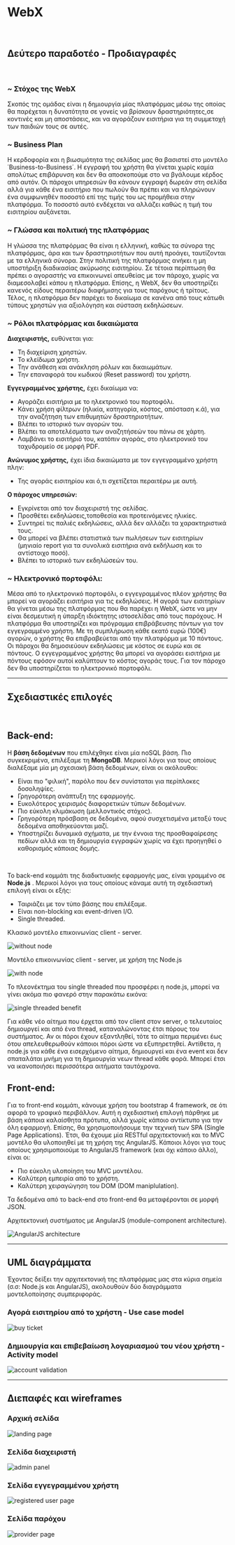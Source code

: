 # WebX

<br data-effect="nomal"/>

##  Δεύτερο παραδοτέο - Προδιαγραφές

<br data-effect="nomal"/>

### ~ Στόχος της WebX
Σκοπός της ομάδας είναι η δημιουργία μίας πλατφόρμας μέσω της οποίας θα παρέχεται η δυνατότητα σε γονείς 
να βρίσκουν δραστηριότητες,σε κοντινές και μη αποστάσεις, και να αγοράζουν εισιτήρια για τη συμμετοχή των παιδιών τους σε αυτές.

### ~ Business Plan 

Η κερδοφορία και η βιωσιμότητα της σελίδας μας θα βασιστεί στο μοντέλο ΄Business-to-Business΄. Η εγγραφή του χρήστη
θα γίνεται χωρίς καμία απολύτως επιβάρυνση και δεν θα αποσκοπούμε στο να βγάλουμε κέρδος από αυτόν. Οι πάροχοι υπηρεσιών θα κάνουν εγγραφή δωρεάν στη σελίδα αλλά για κάθε ένα εισιτήριο που πωλούν θα πρέπει και να πληρώνουν ένα συμφωνηθέν ποσοστό επί της τιμής του ως προμήθεια στην πλατφόρμα. Το ποσοστό αυτό ενδέχεται να αλλάζει καθώς η τιμή του εισιτηρίου αυξάνεται.

### ~ Γλώσσα και πολιτική της πλατφόρμας 
Η γλώσσα της πλατφόρμας θα είναι η ελληνική, καθώς τα σύνορα της πλατφόρμας, άρα και των δραστηριοτήτων
που αυτή προάγει, ταυτίζονται με τα ελληνικά σύνορα. Στην πολιτική της πλατφόρμας ανήκει η μη υποστήριξη διαδικασίας ακύρωσης εισιτηρίου. Σε τέτοια περίπτωση θα πρέπει ο αγοραστής να επικοινωνεί απευθείας με τον πάροχο, χωρίς να διαμεσολαβεί κάπου η πλατφόρμα. Επίσης, η WebX, δεν θα υποστηρίζει κανενός είδους περαιτέρω διαφήμισης για τους παρόχους ή τρίτους. Τέλος, η πλατφόρμα δεν παρέχει το δικαίωμα σε κανένα από τους κάτωθι τύπους χρηστών για αξιολόγηση και σύσταση εκδηλώσεων.

### ~ Ρόλοι πλατφόρμας και δικαιώματα

**Διαχειριστής,**
ευθύνεται για:

* Τη διαχείριση χρηστών.
* Το κλείδωμα χρήστη.
* Την ανάθεση και ανάκληση ρόλων και δικαιωμάτων.
* Την επαναφορά του κωδικού (Reset password) του χρήστη.

**Εγγεγραμμένος χρήστης,**
έχει δικαίωμα να:

* Αγοράζει εισιτήρια με το ηλεκτρονικό του πορτοφόλι.
* Κάνει χρήση φίλτρων (ηλικία, κατηγορία, κόστος, απόσταση κ.ά), για την αναζήτηση των επιθυμητών δραστηριοτήτων.
* Βλέπει το ιστορικό των αγορών του.
* Βλέπει τα αποτελέσματα των αναζητήσεών του πάνω σε χάρτη.
* Λαμβάνει το εισιτήριό του, κατόπιν αγοράς, στο ηλεκτρονικό του ταχυδρομείο σε μορφή PDF.

**Ανώνυμος χρήστης,**
έχει ίδια δικαιώματα με τον εγγεγραμμένο χρήστη πλην:

* Της αγοράς εισιτηρίου και ό,τι σχετίζεται περαιτέρω με αυτή.

**Ο πάροχος υπηρεσιών:**

* Εγκρίνεται από τον διαχειριστή της σελίδας.
* Προσθέτει εκδηλώσεις,τοποθεσία και προτεινόμενες ηλικίες.
* Συντηρεί τις παλιές εκδηλώσεις, αλλά δεν αλλάζει τα χαρακτηριστικά τους.
* Θα μπορεί να βλέπει στατιστικά των πωλήσεων των εισιτηρίων (μηνιαίο report για τα συνολικά εισιτήρια ανά εκδήλωση και το αντίστοιχο ποσό).
* Βλέπει το ιστορικό των εκδηλώσεών του.

### ~ Ηλεκτρονικό πορτοφόλι:
Μέσα από το ηλεκτρονικό πορτοφόλι, ο εγγεγραμμένος πλέον χρήστης θα μπορεί να αγοράζει εισιτήρια για τις εκδηλώσεις. Η αγορά των εισιτηρίων θα γίνεται μέσω της πλατφόρμας που θα παρέχει η WebX, ώστε να μην είναι δεσμευτική η ύπαρξη ιδιόκτητης ιστοσελίδας από τους παρόχους. Η πλατφόρμα θα υποστηρίζει και πρόγραμμα επιβράβευσης πόντων για τον εγγεγραμμένο χρήστη. Με τη συμπλήρωση κάθε εκατό ευρώ (100€) αγορών, ο χρήστης θα επιβραβεύεται από την πλατφόρμα με 10 πόντους. Οι πάροχοι θα δημοσιεύουν εκδηλώσεις με κόστος σε ευρώ και σε πόντους. Ο εγγεγραμμένος χρήστης θα μπορεί να αγοράσει εισιτήρια με πόντους εφόσον αυτοί καλύπτουν το κόστος αγοράς τους. Για τον πάροχο δεν θα υποστηρίζεται το ηλεκτρονικό πορτοφόλι.

---------------------------------------------------------------------------------------------------------------------------------


## Σχεδιαστικές επιλογές

<br data-effect="nomal"/>

## Back-end:

Η **βάση δεδομένων** που επιλέχθηκε είναι μία noSQL βάση. Πιο συγκεκριμένα, επιλέξαμε τη **MongoDB**. Μερικοί λόγοι για τους οποίους διαλέξαμε μία μη σχεσιακή βάση δεδομένων, είναι οι ακόλουθοι:

* Είναι πιο "φιλική", παρόλο που δεν συνίσταται για περίπλοκες δοσοληψίες.
* Γρηγορότερη ανάπτυξη της εφαρμογής.
* Ευκολότερος χειρισμός διαφορετικών τύπων δεδομένων.
* Πιο εύκολη κλιμάκωση (μελλοντικός στόχος).
* Γρηγορότερη πρόσβαση σε δεδομένα, αφού συσχετισμένα μεταξύ τους δεδομένα αποθηκεύονται μαζί.
* Υποστηρίζει δυναμικά σχήματα, με την έννοια της προσθαφαίρεσης πεδίων αλλά και τη δημιουργία εγγραφών χωρίς να έχει προηγηθεί ο καθορισμός κάποιας δομής.

<br data-effect="nomal"/>

Το back-end κομμάτι της διαδικτυακής εφαρμογής μας, είναι γραμμένο σε **Node.js** . Μερικοί λόγοι για τους οποίους κάναμε αυτή τη σχεδιαστική επιλογή είναι οι εξής:

* Ταιριάζει με τον τύπο βάσης που επιλέξαμε.
* Είναι non-blocking και event-driven I/O.
* Single threaded.

Κλασικό μοντέλο επικοινωνίας client - server.

![without node](https://github.com/Panos-Lamprakis/UMLs/blob/master/client-server.png)

Μοντέλο επικοινωνίας client - server, με χρήση της Node.js

![with node](https://github.com/Panos-Lamprakis/UMLs/blob/master/node-client-server.png)

Το πλεονέκτημα του single threaded που προσφέρει η node.js, μπορεί να γίνει ακόμα πιο φανερό στην παρακάτω εικόνα:

![single threaded benefit](https://github.com/Panos-Lamprakis/UMLs/blob/master/toptal-blog-1_B.png)

Για κάθε νέο αίτημα που έρχεται από τον client στον server, ο τελευταίος δημιουργεί και από ένα thread, καταναλώνοντας έτσι πόρους του συστήματος. Αν οι πόροι έχουν εξαντληθεί, τότε το αίτημα περιμένει έως ότου απελευθερωθούν κάποιοι πόροι ώστε να εξυπηρετηθεί. Αντίθετα, η node.js για κάθε ένα εισερχόμενο αίτημα, δημιουργεί και ένα event και δεν σπαταλάται μνήμη για τη δημιουργία νεων thread κάθε φορά. Μπορεί έτσι να ικανοποιήσει περισσότερα αιτήματα ταυτόχρονα.

## Front-end:

Για το front-end κομμάτι, κάνουμε χρήση του bootstrap 4 framework, σε ότι αφορά το γραφικό περιβάλλον. Αυτή η σχεδιαστική επιλογή πάρθηκε με βάση κάποια καλαίσθητα πρότυπα, αλλά χωρίς κάποιο αντίκτυπο για την όλη εφαρμογή. Επίσης, θα χρησιμοποιήσουμε την τεχνική των SPA (Single Page Applications). Έτσι, θα έχουμε μία RESTful αρχιτεκτονική και το MVC μοντέλο θα υλοποιηθεί με τη χρήση της AngularJS. Κάποιοι λόγοι για τους οποίους χρησιμοποιούμε το AngularJS framework (και όχι κάποιο άλλο), είναι οι:

* Πιο εύκολη υλοποίηση του MVC μοντέλου.
* Καλύτερη εμπειρία από το χρήστη.
* Καλύτερη χειραγώγηση του DOM (DOM maniplulation).

Τα δεδομένα από το back-end στο front-end θα μεταφέρονται σε μορφή JSON.

Αρχιτεκτονική συστήματος με AngularJS (module-component architecture).

![AngularJS architecture](https://github.com/Panos-Lamprakis/UMLs/blob/master/overview2%5B1%5D.png)

-----------------------------------------------------------------------------------------------------------------------------

## UML διαγράμματα

Έχοντας δείξει την αρχιτεκτονική της πλατφόρμας μας στα κύρια σημεία (σ.σ: Node.js και AngularJS), ακολουθούν δύο διαγράμματα μοντελοποίησης συμπεριφοράς.

### Αγορά εισιτηρίου από το χρήστη - Use case model

![buy ticket](https://github.com/Panos-Lamprakis/UMLs/blob/master/Business%20Use%20Case%20-%20User.png)

### Δημιουργία και επιβεβαίωση λογαριασμού του νέου χρήστη - Activity model

![account validation](https://github.com/Panos-Lamprakis/UMLs/blob/master/Activity%20Model-%20Account%20Creation.png)

-----------------------------------------------------------------------------------------------------------------------------

## Διεπαφές και wireframes

### Αρχική σελίδα
![landing page](https://github.com/Panos-Lamprakis/UMLs/blob/master/20180105_173951-1.jpg)

### Σελίδα διαχειριστή
![admin panel](https://github.com/Panos-Lamprakis/UMLs/blob/master/20180105_173923-1.jpg)

### Σελίδα εγγεγραμμένου χρήστη
![registered user page](https://github.com/Panos-Lamprakis/UMLs/blob/master/20180105_173908-1.jpg)

### Σελίδα παρόχου
![provider page](https://github.com/Panos-Lamprakis/UMLs/blob/master/20180105_173936-1.jpg)
